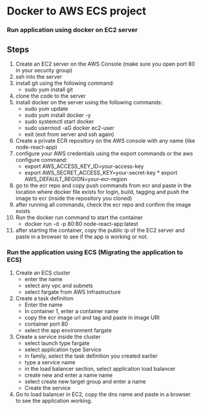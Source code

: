 # Docker to AWS ECS project
### Run application using docker on EC2 server
## Steps
   1. Create an EC2 server on the AWS Console (make sure you open port 80 in your security group)
   2. ssh into the server
   3. install git using the following command:
       * sudo yum install git
   4. clone the code to the server
   5. install docker on the server using the following commands:
       * sudo yum update
       * sudo yum install docker -y
       * sudo systemctl start docker
       * sudo usermod -aG docker ec2-user
       * exit (exit from server and ssh again)
   6. Create a private ECR repository on the AWS console with any name (like node-react-app)
   7. configure your AWS credentials using  the export commands or the aws configure command:
       * export AWS_ACCESS_KEY_ID=your-access-key
       * export AWS_SECRET_ACCESS_KEY=your-secret-key
    * export AWS_DEFAULT_REGION=your-ecr-region
8. go to the ecr repo and copy push commands from ecr and paste in the location where docker file exists for login, build, tagging and push the image to ecr (inside the repository you cloned)
9. after running all commands, check the ecr repo and confirm the image exists
10. Run the docker run command to start the container
    * docker run -d -p 80:80 node-react-app:latest
11. after starting the container, copy the public ip of the EC2 server and paste in a browser to see if the app is working or not.

### Run the application using ECS (Migrating the application to ECS)

1. Create an ECS cluster
    * enter the name
    * select any vpc and subnets
    * select fargate from AWS Infrastructure
2. Create a task definition
    * Enter the name
    * In container 1, enter a container name
    * copy the ecr image url and tag and paste in image URI
    * container port 80
    * select the app environment fargate
3. Create a service inside the cluster
    * select launch type fargate
    * select application type Service
    * in family, select the task definition you created earlier
    * type a service name
    * in the load balancer section, select application load balancer
    * create new and enter a name name
    * select create new target group and enter a name
    * Create the service 
4. Go to load balancer in EC2, copy the dns name and paste in a browser to see the application working.

